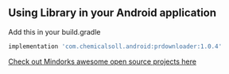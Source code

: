 
## Using Library in your Android application

Add this in your build.gradle
```groovy
implementation 'com.chemicalsoll.android:prdownloader:1.0.4'
```
[Check out Mindorks awesome open source projects here](https://github.com/MindorksOpenSource/PRDownloader)
